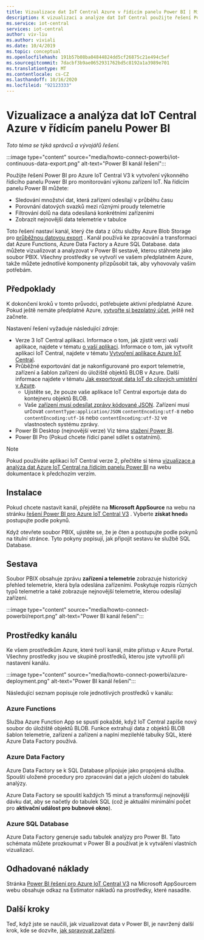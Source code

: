 ```yaml
---
title: Vizualizace dat IoT Central Azure v řídicím panelu Power BI | Microsoft Docs
description: K vizualizaci a analýze dat IoT Central použijte řešení Power BI pro Azure IoT Central.
ms.service: iot-central
services: iot-central
author: viv-liu
ms.author: viviali
ms.date: 10/4/2019
ms.topic: conceptual
ms.openlocfilehash: 191b57b08ba04844824dd5cf26875c21e494c5ef
ms.sourcegitcommit: 7dacbf3b9ae0652931762bd5c8192a1a3989e701
ms.translationtype: MT
ms.contentlocale: cs-CZ
ms.lasthandoff: 10/16/2020
ms.locfileid: "92123333"
---
```

# <a name="visualize-and-analyze-your-azure-iot-central-data-in-a-power-bi-dashboard"></a>Vizualizace a analýza dat IoT Central Azure v řídicím panelu Power BI

*Toto téma se týká správců a vývojářů řešení.*

:::image type="content" source="media/howto-connect-powerbi/iot-continuous-data-export.png" alt-text="Power BI kanál řešení":::

Použijte řešení Power BI pro Azure IoT Central V3 k vytvoření výkonného řídicího panelu Power BI pro monitorování výkonu zařízení IoT. Na řídicím panelu Power BI můžete:

- Sledování množství dat, která zařízení odesílají v průběhu času
- Porovnání datových svazků mezi různými proudy telemetrie
- Filtrování dolů na data odesílaná konkrétními zařízeními
- Zobrazit nejnovější data telemetrie v tabulce

Toto řešení nastaví kanál, který čte data z účtu služby Azure Blob Storage pro [průběžnou datovou export](./howto-export-data.md) . Kanál používá ke zpracování a transformaci dat Azure Functions, Azure Data Factory a Azure SQL Database. data můžete vizualizovat a analyzovat v Power BI sestavě, kterou stáhnete jako soubor PBIX. Všechny prostředky se vytvoří ve vašem předplatném Azure, takže můžete jednotlivé komponenty přizpůsobit tak, aby vyhovovaly vašim potřebám.

## <a name="prerequisites"></a>Předpoklady

K dokončení kroků v tomto průvodci, potřebujete aktivní předplatné Azure. Pokud ještě nemáte předplatné Azure, [vytvořte si bezplatný účet](https://azure.microsoft.com/free/?WT.mc_id=A261C142F), ještě než začnete.

Nastavení řešení vyžaduje následující zdroje:

- Verze 3 IoT Central aplikaci. Informace o tom, jak zjistit verzi vaší aplikace, najdete v tématu [o vaší aplikaci](./howto-get-app-info.md). Informace o tom, jak vytvořit aplikaci IoT Central, najdete v tématu [Vytvoření aplikace Azure IoT Central](./quick-deploy-iot-central.md).
- Průběžné exportování dat je nakonfigurované pro export telemetrie, zařízení a šablon zařízení do úložiště objektů BLOB v Azure. Další informace najdete v tématu [Jak exportovat data IoT do cílových umístění v Azure](howto-export-data.md).
  - Ujistěte se, že pouze vaše aplikace IoT Central exportuje data do kontejneru objektů BLOB.
  - Vaše [zařízení musí odesílat zprávy kódované JSON](../../iot-hub/iot-hub-devguide-messages-d2c.md). Zařízení musí určovat `contentType:application/JSON` `contentEncoding:utf-8` nebo `contentEncoding:utf-16` nebo `contentEncoding:utf-32` ve vlastnostech systému zprávy.
- Power BI Desktop (nejnovější verze) Viz téma [stažení Power BI](https://powerbi.microsoft.com/downloads/).
- Power BI Pro (Pokud chcete řídicí panel sdílet s ostatními).

> [!NOTE]
> Pokud používáte aplikaci IoT Central verze 2, přečtěte si téma [vizualizace a analýza dat Azure IoT Central na řídicím panelu Power BI](/previous-versions/azure/iot-central/core/howto-connect-powerbi) na webu dokumentace k předchozím verzím.

## <a name="install"></a>Instalace

Pokud chcete nastavit kanál, přejděte na **Microsoft AppSource** na webu na stránku [řešení Power BI pro Azure IoT Central V3](https://appsource.microsoft.com/product/web-apps/iot-central.power-bi-solution-iot-central) . Vyberte **získat hned**a postupujte podle pokynů.

Když otevřete soubor PBIX, ujistěte se, že je čten a postupujte podle pokynů na titulní stránce. Tyto pokyny popisují, jak připojit sestavu ke službě SQL Database.

## <a name="report"></a>Sestava

Soubor PBIX obsahuje zprávu **zařízení a telemetrie** zobrazuje historický přehled telemetrie, která byla odeslána zařízeními. Poskytuje rozpis různých typů telemetrie a také zobrazuje nejnovější telemetrie, kterou odesílají zařízení.

:::image type="content" source="media/howto-connect-powerbi/report.png" alt-text="Power BI kanál řešení":::

## <a name="pipeline-resources"></a>Prostředky kanálu

Ke všem prostředkům Azure, které tvoří kanál, máte přístup v Azure Portal. Všechny prostředky jsou ve skupině prostředků, kterou jste vytvořili při nastavení kanálu.

:::image type="content" source="media/howto-connect-powerbi/azure-deployment.png" alt-text="Power BI kanál řešení":::

Následující seznam popisuje role jednotlivých prostředků v kanálu:

### <a name="azure-functions"></a>Azure Functions

Služba Azure Function App se spustí pokaždé, když IoT Central zapíše nový soubor do úložiště objektů BLOB. Funkce extrahují data z objektů BLOB šablon telemetrie, zařízení a zařízení a naplní mezilehlé tabulky SQL, které Azure Data Factory používá.

### <a name="azure-data-factory"></a>Azure Data Factory

Azure Data Factory se k SQL Database připojuje jako propojená služba. Spouští uložené procedury pro zpracování dat a jejich uložení do tabulek analýzy.

Azure Data Factory se spouští každých 15 minut a transformují nejnovější dávku dat, aby se načetly do tabulek SQL (což je aktuální minimální počet pro **aktivační událost pro bubnové okno**).

### <a name="azure-sql-database"></a>Azure SQL Database

Azure Data Factory generuje sadu tabulek analýzy pro Power BI. Tato schémata můžete prozkoumat v Power BI a používat je k vytváření vlastních vizualizací.

## <a name="estimated-costs"></a>Odhadované náklady

Stránka [Power BI řešení pro Azure IoT Central V3](https://appsource.microsoft.com/product/web-apps/iot-central.power-bi-solution-iot-central) na Microsoft AppSourcem webu obsahuje odkaz na Estimator nákladů na prostředky, které nasadíte.

## <a name="next-steps"></a>Další kroky

Teď, když jste se naučili, jak vizualizovat data v Power BI, je navržený další krok, kde se dozvíte, [jak spravovat zařízení](howto-manage-devices.md).